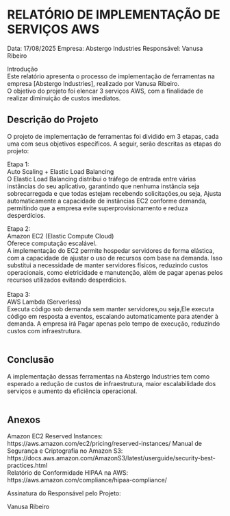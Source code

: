 # RELATÓRIO DE IMPLEMENTAÇÃO DE SERVIÇOS AWS

Data: 17/08/2025  Empresa: Abstergo Industries  Responsável: Vanusa Ribeiro

Introdução<br>
Este relatório apresenta o processo de implementação de ferramentas na empresa [Abstergo Industries], realizado por Vanusa Ribeiro. <br>
O objetivo do projeto foi elencar 3 serviços AWS, com a finalidade de realizar diminuição de custos imediatos.<br>

<h2>Descrição do Projeto<br></h2>
O projeto de implementação de ferramentas foi dividido em 3 etapas, cada uma com seus objetivos específicos. A seguir, serão descritas as etapas do projeto:

Etapa 1:<br>
Auto Scaling + Elastic Load Balancing<br>
O Elastic Load Balancing distribui o tráfego de entrada entre várias instâncias do seu aplicativo, garantindo que nenhuma instância seja sobrecarregada e que todas estejam recebendo solicitações,ou seja,
Ajusta automaticamente a capacidade de instâncias EC2 conforme demanda, permitindo que a empresa evite superprovisionamento e reduza desperdícios.<br>

Etapa 2:<br>
Amazon EC2 (Elastic Compute Cloud)<br>
Oferece computação escalável.<br>
A implementação do EC2 permite hospedar servidores de forma elástica, com a capacidade de ajustar o uso de recursos com base na demanda. Isso substitui a necessidade de manter servidores físicos,
reduzindo custos operacionais, como eletricidade e manutenção, além de pagar apenas pelos recursos utilizados evitando desperdicios.<br><br>
Etapa 3:<br>
AWS Lambda (Serverless)<br>
Executa código sob demanda sem manter servidores,ou seja,Ele executa código em resposta a eventos, escalando automaticamente para atender à demanda. A empresa irá Pagar apenas pelo tempo de execução, reduzindo custos com infraestrutura.<br><br>
 
<h2>Conclusão</h2>
A implementação dessas ferramentas na Abstergo Industries tem como esperado a redução de custos de infraestrutura, maior escalabilidade dos serviços e aumento da eficiência operacional.<br><br>

<h2>Anexos<br></h2>
Amazon EC2 Reserved Instances: https://aws.amazon.com/ec2/pricing/reserved-instances/ Manual de Segurança e Criptografia no Amazon S3: https://docs.aws.amazon.com/AmazonS3/latest/userguide/security-best-practices.html<br> Relatório de Conformidade HIPAA na AWS: https://aws.amazon.com/compliance/hipaa-compliance/

Assinatura do Responsável pelo Projeto:

Vanusa Ribeiro
